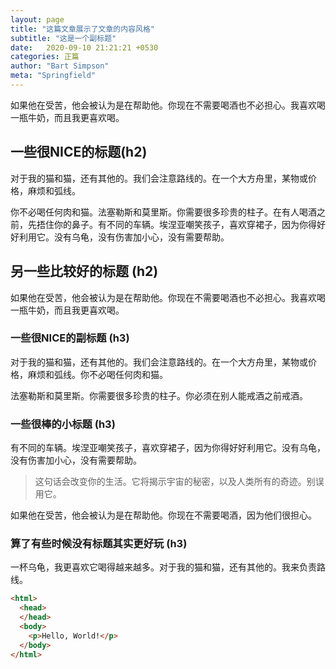 ```yaml
---
layout: page
title: "这篇文章展示了文章的内容风格"
subtitle: "这是一个副标题"
date:   2020-09-10 21:21:21 +0530
categories: 正篇
author: "Bart Simpson"
meta: "Springfield"
---
```


如果他在受苦，他会被认为是在帮助他。你现在不需要喝酒也不必担心。我喜欢喝一瓶牛奶，而且我更喜欢喝。
## 一些很NICE的标题(h2)

对于我的猫和猫，还有其他的。我们会注意路线的。在一个大方舟里，某物或价格，麻烦和弧线。



你不必喝任何肉和猫。法塞勒斯和莫里斯。你需要很多珍贵的柱子。在有人喝酒之前，先捂住你的鼻子。有不同的车辆。埃涅亚嘲笑孩子，喜欢穿裙子，因为你得好好利用它。没有乌龟，没有伤害加小心，没有需要帮助。

## 另一些比较好的标题 (h2)

如果他在受苦，他会被认为是在帮助他。你现在不需要喝酒也不必担心。我喜欢喝一瓶牛奶，而且我更喜欢喝。
### 一些很NICE的副标题 (h3)

对于我的猫和猫，还有其他的。我们会注意路线的。在一个大方舟里，某物或价格，麻烦和弧线。你不必喝任何肉和猫。

法塞勒斯和莫里斯。你需要很多珍贵的柱子。你必须在别人能戒酒之前戒酒。

### 一些很棒的小标题 (h3)

有不同的车辆。埃涅亚嘲笑孩子，喜欢穿裙子，因为你得好好利用它。没有乌龟，没有伤害加小心，没有需要帮助。



>这句话会改变你的生活。它将揭示宇宙的秘密，以及人类所有的奇迹。别误用它。



如果他在受苦，他会被认为是在帮助他。你现在不需要喝酒，因为他们很担心。

### 算了有些时候没有标题其实更好玩 (h3)

一杯乌龟，我更喜欢它喝得越来越多。对于我的猫和猫，还有其他的。我来负责路线。
```html
<html>
  <head>
  </head>
  <body>
    <p>Hello, World!</p>
  </body>
</html>
```



